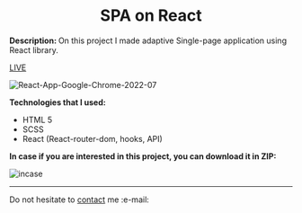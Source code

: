 <h1 align = "center">SPA on React</h1>
<p><b>Description: </b>On this project I made adaptive Single-page application using React library.</p> 
<a href="https://vladyslavos.github.io/React_SPA/">LIVE</a>

![React-App-Google-Chrome-2022-07](https://user-images.githubusercontent.com/67589338/178574498-4ced34a8-d981-4604-9aea-7019a9bbe52b.gif)

<b>Technologies that I used:</b>
<ul>
  <li>HTML 5</li>
  <li>SCSS</li>
  <li>React (React-router-dom, hooks, API)</li>
</ul>


<b>In case if you are interested in this project, you can download it in ZIP:</b>


![incase](https://user-images.githubusercontent.com/67589338/126912295-1e69ace5-af2d-4a8c-96a9-41aa909c8c43.png)
<hr>

<p>Do not hesitate to <a href="mailto:vladyslawork@gmail.com">contact</a> me :e-mail:</p>
